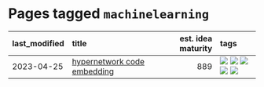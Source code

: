 # Pages tagged `machinelearning`

|last_modified|title|est. idea maturity|tags
|:---|:---|---:|:---|
|2023-04-25|[hypernetwork code embedding](../hypernetwork_embedding_for_code.md)|889|[![](https://img.shields.io/badge/tag-embeddings-426a5f)](../tags/embeddings.md) [![](https://img.shields.io/badge/tag-llm-3a9a4f)](../tags/llm.md) [![](https://img.shields.io/badge/tag-machinelearning-e3b2c7)](../tags/machinelearning.md) [![](https://img.shields.io/badge/tag-models-dafbc7)](../tags/models.md) [![](https://img.shields.io/badge/tag-nlp-683f3)](../tags/nlp.md)|